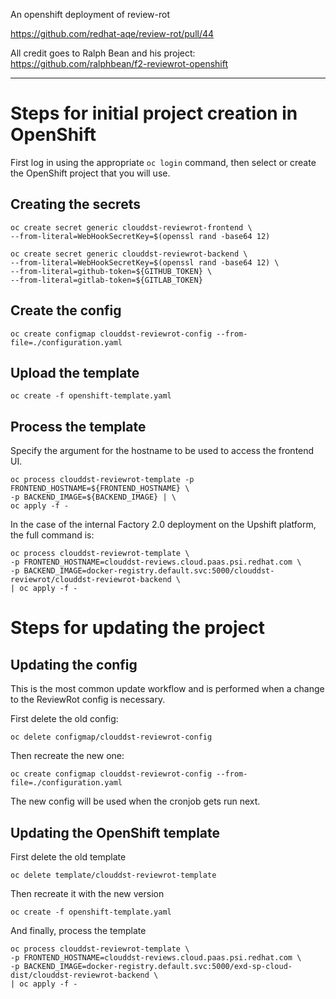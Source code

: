 An openshift deployment of review-rot

https://github.com/redhat-aqe/review-rot/pull/44

All credit goes to Ralph Bean and his project:
https://github.com/ralphbean/f2-reviewrot-openshift

---

# Steps for initial project creation in OpenShift

First log in using the appropriate `oc login` command, then select or create
the OpenShift project that you will use.

## Creating the secrets

```
oc create secret generic clouddst-reviewrot-frontend \
--from-literal=WebHookSecretKey=$(openssl rand -base64 12)
```

```
oc create secret generic clouddst-reviewrot-backend \
--from-literal=WebHookSecretKey=$(openssl rand -base64 12) \
--from-literal=github-token=${GITHUB_TOKEN} \
--from-literal=gitlab-token=${GITLAB_TOKEN}
```

## Create the config

```
oc create configmap clouddst-reviewrot-config --from-file=./configuration.yaml
```

## Upload the template

```
oc create -f openshift-template.yaml
```

## Process the template

Specify the argument for the hostname to be used to access the frontend UI.

```
oc process clouddst-reviewrot-template -p FRONTEND_HOSTNAME=${FRONTEND_HOSTNAME} \
-p BACKEND_IMAGE=${BACKEND_IMAGE} | \
oc apply -f -
```

In the case of the internal Factory 2.0 deployment on the Upshift platform,
the full command is:

```
oc process clouddst-reviewrot-template \
-p FRONTEND_HOSTNAME=clouddst-reviews.cloud.paas.psi.redhat.com \
-p BACKEND_IMAGE=docker-registry.default.svc:5000/clouddst-reviewrot/clouddst-reviewrot-backend \
| oc apply -f -
```

# Steps for updating the project

## Updating the config

This is the most common update workflow and is performed when a change to
the ReviewRot config is necessary.

First delete the old config:

```
oc delete configmap/clouddst-reviewrot-config
```

Then recreate the new one:

```
oc create configmap clouddst-reviewrot-config --from-file=./configuration.yaml
```

The new config will be used when the cronjob gets run next.

## Updating the OpenShift template

First delete the old template

```
oc delete template/clouddst-reviewrot-template
```

Then recreate it with the new version

```
oc create -f openshift-template.yaml
```

And finally, process the template

```
oc process clouddst-reviewrot-template \
-p FRONTEND_HOSTNAME=clouddst-reviews.cloud.paas.psi.redhat.com \
-p BACKEND_IMAGE=docker-registry.default.svc:5000/exd-sp-cloud-dist/clouddst-reviewrot-backend \
| oc apply -f -
```
